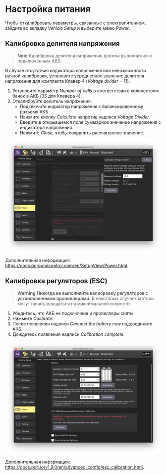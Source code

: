 # Настройка питания

Чтобы откалибровать параметры, связанные с электропитанием, зайдите во вкладку *Vehicle Setup* и выберите меню *Power*.

## Калибровка делителя напряжения

> **Note** Калибровка делителя напряжения должна выполняться с подключенным АКБ.

В случае отсутствия индикатора напряжения или невозможности ручной калибровки, установите усредненное значение делителя напряжения для комплекта Клевер 4 (*Voltage divider* = 11).

1. Установите параметр *Number of cells* в соответствии с количеством банок в АКБ (*3S* для Клевера 4).
2. Откалибруйте делитель напряжения:
   * Подключите индикатор напряжения к балансировочному разъему АКБ.
   * Нажмите кнопку *Calculate* напротив надписи *Voltage Divider*.
   * Введите в открывшемся поле суммарное значение напряжения с индикатора напряжения.
   * Нажмите *Close*, чтобы сохранить рассчитанное значение.

<img src="../assets/qgc-battery.png" class="zoom">

Дополнительная информация: https://docs.qgroundcontrol.com/en/SetupView/Power.html.

## Калибровка регуляторов (ESC)

> **Warning** **Никогда не выполняйте калибровку регуляторов с установленными пропеллерами.** В некоторых случаях моторы могут начать вращаться на максимальной скорости.

1. Убедитесь, что АКБ не подключена и пропеллеры сняты
2. Нажмите *Calibrate*.
3. После появлении надписи *Connect the battery now* подсоедините АКБ.
4. Дождитесь появления надписи *Calibration complete*.

<img src="../assets/qgc-esc.png" class="zoom">

Дополнительная информация: https://docs.px4.io/v1.9.0/en/advanced_config/esc_calibration.html.

